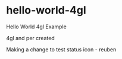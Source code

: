 # hello-world-4gl
Hello World 4gl Example

4gl and per created

Making a change to test status icon - reuben
